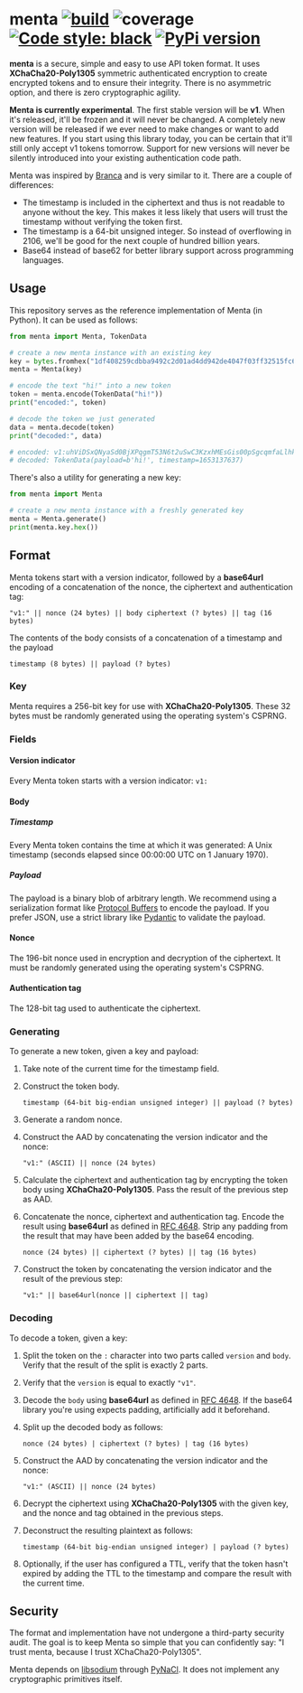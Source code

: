 # menta [![build](https://github.com/alexbakker/menta/actions/workflows/build.yaml/badge.svg)](https://github.com/alexbakker/menta/actions/workflows/build.yaml?query=branch%3Amaster) ![coverage](https://alexbakker.me/gh/targets/menta/runs/latest/artifacts/coverage/coverage.svg) [![Code style: black](https://img.shields.io/badge/code%20style-black-000000.svg)](https://github.com/psf/black) [![PyPi version](https://img.shields.io/pypi/v/menta)](https://pypi.org/project/menta)

__menta__ is a secure, simple and easy to use API token format. It uses
__XChaCha20-Poly1305__ symmetric authenticated encryption to create encrypted
tokens and to ensure their integrity. There is no asymmetric option, and there
is zero cryptographic agility.

__Menta is currently experimental__. The first stable version will be __v1__.
When it's released, it'll be frozen and it will never be changed. A completely
new version will be released if we ever need to make changes or want to add new
features. If you start using this library today, you can be certain that it'll
still only accept v1 tokens tomorrow. Support for new versions will never be
silently introduced into your existing authentication code path.

Menta was inspired by [Branca](https://www.branca.io/) and is very similar to
it. There are a couple of differences:
* The timestamp is included in the ciphertext and thus is not readable to anyone
  without the key. This makes it less likely that users will trust the timestamp
  without verifying the token first.
* The timestamp is a 64-bit unsigned integer. So instead of overflowing in 2106,
  we'll be good for the next couple of hundred billion years.
* Base64 instead of base62 for better library support across programming
  languages.

## Usage

This repository serves as the reference implementation of Menta (in Python). It
can be used as follows:

```python
from menta import Menta, TokenData

# create a new menta instance with an existing key
key = bytes.fromhex("1df408259cdbba9492c2d01ad4dd942de4047f03ff32515fc6f333627f0e22b8")
menta = Menta(key)

# encode the text "hi!" into a new token
token = menta.encode(TokenData("hi!"))
print("encoded:", token)

# decode the token we just generated
data = menta.decode(token)
print("decoded:", data)

# encoded: v1:uhViDSxQNyaSd0BjXPqgmT53N6t2uSwC3KzxhMEsGis00pSgcqmfaLlhkAFJIun8mZCH
# decoded: TokenData(payload=b'hi!', timestamp=1653137637)
```

There's also a utility for generating a new key:

```python
from menta import Menta

# create a new menta instance with a freshly generated key
menta = Menta.generate()
print(menta.key.hex())
```

## Format

Menta tokens start with a version indicator, followed by a __base64url__
encoding of a concatenation of the nonce, the ciphertext and authentication tag:

```
"v1:" || nonce (24 bytes) || body ciphertext (? bytes) || tag (16 bytes)
```

The contents of the body consists of a concatenation of a timestamp and the
payload

```
timestamp (8 bytes) || payload (? bytes)
```

### Key

Menta requires a 256-bit key for use with __XChaCha20-Poly1305__. These 32 bytes
must be randomly generated using the operating system's CSPRNG.

### Fields

#### Version indicator

Every Menta token starts with a version indicator: ``v1:``

#### Body

##### Timestamp

Every Menta token contains the time at which it was generated: A Unix timestamp
(seconds elapsed since 00:00:00 UTC on 1 January 1970).

##### Payload

The payload is a binary blob of arbitrary length. We recommend using a
serialization format like [Protocol
Buffers](https://developers.google.com/protocol-buffers) to encode the payload.
If you prefer JSON, use a strict library like
[Pydantic](https://pydantic-docs.helpmanual.io/) to validate the payload.

#### Nonce

The 196-bit nonce used in encryption and decryption of the ciphertext. It must
be randomly generated using the operating system's CSPRNG.

#### Authentication tag

The 128-bit tag used to authenticate the ciphertext.

### Generating

To generate a new token, given a key and payload:

1. Take note of the current time for the timestamp field.
2. Construct the token body.

    ```
    timestamp (64-bit big-endian unsigned integer) || payload (? bytes)
    ```

3. Generate a random nonce.
4. Construct the AAD by concatenating the version indicator and the nonce:

    ```
    "v1:" (ASCII) || nonce (24 bytes)
    ```

5. Calculate the ciphertext and authentication tag by encrypting the token body
   using __XChaCha20-Poly1305__. Pass the result of the previous step as AAD.
6. Concatenate the nonce, ciphertext and authentication tag. Encode the result
   using __base64url__ as defined in [RFC
   4648](https://datatracker.ietf.org/doc/html/rfc4648#section-5). Strip any
   padding from the result that may have been added by the base64 encoding.

    ```
    nonce (24 bytes) || ciphertext (? bytes) || tag (16 bytes)
    ```

7. Construct the token by concatenating the version indicator and the result of
   the previous step:

    ```
    "v1:" || base64url(nonce || ciphertext || tag)
    ```

### Decoding

To decode a token, given a key:

1. Split the token on the ``:`` character into two parts called ``version`` and
   ``body``. Verify that the result of the split is exactly 2 parts.
2. Verify that the ``version`` is equal to exactly ``"v1"``.
3. Decode the ``body`` using __base64url__ as defined in [RFC
   4648](https://datatracker.ietf.org/doc/html/rfc4648#section-5). If the base64
   library you're using expects padding, artificially add it beforehand.
4. Split up the decoded body as follows:

    ```
    nonce (24 bytes) | ciphertext (? bytes) | tag (16 bytes)
    ```

5. Construct the AAD by concatenating the version indicator and the nonce:

    ```
    "v1:" (ASCII) || nonce (24 bytes)
    ```

5. Decrypt the ciphertext using __XChaCha20-Poly1305__ with the given key, and
   the nonce and tag obtained in the previous steps.
6. Deconstruct the resulting plaintext as follows:

    ```
    timestamp (64-bit big-endian unsigned integer) | payload (? bytes)
    ```

7. Optionally, if the user has configured a TTL, verify that the token hasn't
   expired by adding the TTL to the timestamp and compare the result with the
   current time.

## Security

The format and implementation have not undergone a third-party security audit.
The goal is to keep Menta so simple that you can confidently say: "I trust
menta, because I trust XChaCha20-Poly1305".

Menta depends on [libsodium](https://doc.libsodium.org/) through
[PyNaCl](https://pynacl.readthedocs.io/en/latest/). It does not implement any
cryptographic primitives itself.
